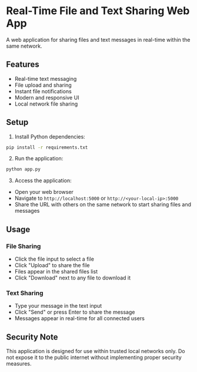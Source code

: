 # Real-Time File and Text Sharing Web App

A web application for sharing files and text messages in real-time within the same network.

## Features

- Real-time text messaging
- File upload and sharing
- Instant file notifications
- Modern and responsive UI
- Local network file sharing

## Setup

1. Install Python dependencies:
```bash
pip install -r requirements.txt
```

2. Run the application:
```bash
python app.py
```

3. Access the application:
- Open your web browser
- Navigate to `http://localhost:5000` or `http://<your-local-ip>:5000`
- Share the URL with others on the same network to start sharing files and messages

## Usage

### File Sharing
- Click the file input to select a file
- Click "Upload" to share the file
- Files appear in the shared files list
- Click "Download" next to any file to download it

### Text Sharing
- Type your message in the text input
- Click "Send" or press Enter to share the message
- Messages appear in real-time for all connected users

## Security Note

This application is designed for use within trusted local networks only. Do not expose it to the public internet without implementing proper security measures.
